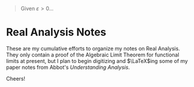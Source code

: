 > Given $\varepsilon > 0$...
# Real Analysis Notes
These are my cumulative efforts to organize my notes on Real Analysis. They only contain a proof of the Algebraic Limit Theorem for functional limits at present, but I plan to begin digitizing and $\LaTeX$ing some of my paper notes from Abbot's *Understanding Analysis*.

Cheers!
